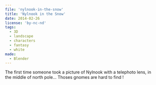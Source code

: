 ```yaml
---
file: 'nylnook-in-the-snow'
title: 'Nylnook in the Snow'
date: 2014-02-26
license: 'by-nc-nd'
tags:
  - 3D
  - landscape
  - characters
  - fantasy
  - white
made:
  - Blender
---
```


The first time someone took a picture of Nylnook with a telephoto lens, in the middle of north pole... Thoses gnomes are hard to find !

